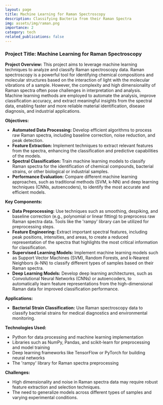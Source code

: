 ```yaml
---
layout: page
title: Machine Learning for Raman Spectroscopy
description: Classifying Bacteria from their Raman Spectra
img: assets/img/raman.png
importance: 2
category: tech
related_publications: false
---
```


### Project Title: Machine Learning for Raman Spectroscopy

**Project Overview:**
This project aims to leverage machine learning techniques to analyze and classify Raman spectroscopy data. Raman spectroscopy is a powerful tool for identifying chemical compositions and molecular structures based on the interaction of light with the molecular vibrations of a sample. However, the complexity and high dimensionality of Raman spectra often pose challenges in interpretation and analysis. Machine learning methods are employed to automate the analysis, improve classification accuracy, and extract meaningful insights from the spectral data, enabling faster and more reliable material identification, disease diagnosis, and industrial applications.

**Objectives:**
- **Automated Data Processing:** Develop efficient algorithms to process raw Raman spectra, including baseline correction, noise reduction, and peak detection.
- **Feature Extraction:** Implement techniques to extract relevant features from the spectra, enhancing the classification and predictive capabilities of the models.
- **Spectral Classification:** Train machine learning models to classify Raman spectra for the identification of chemical compounds, bacterial strains, or other biological or industrial samples.
- **Performance Evaluation:** Compare different machine learning approaches, such as traditional methods (SVM, k-NN) and deep learning techniques (CNNs, autoencoders), to identify the most accurate and efficient models.

**Key Components:**
- **Data Preprocessing:** Use techniques such as smoothing, despiking, and baseline correction (e.g., polynomial or linear fitting) to preprocess raw Raman spectra data. Tools like the 'rampy' library can be utilized for preprocessing steps.
- **Feature Engineering:** Extract important spectral features, including peak positions, intensities, and areas, to create a reduced representation of the spectra that highlights the most critical information for classification.
- **Supervised Learning Models:** Implement machine learning models such as Support Vector Machines (SVM), Random Forests, and k-Nearest Neighbors (k-NN) to classify different types of samples based on their Raman spectra.
- **Deep Learning Models:** Develop deep learning architectures, such as Convolutional Neural Networks (CNNs) or autoencoders, to automatically learn feature representations from the high-dimensional Raman data for improved classification performance.

**Applications:**
- **Bacterial Strain Classification:** Use Raman spectroscopy data to classify bacterial strains for medical diagnostics and environmental monitoring.

**Technologies Used:**
- Python for data processing and machine learning implementation
- Libraries such as NumPy, Pandas, and scikit-learn for preprocessing and model training
- Deep learning frameworks like TensorFlow or PyTorch for building neural networks
- The 'rampy' library for Raman spectra preprocessing

**Challenges:**
- High dimensionality and noise in Raman spectra data may require robust feature extraction and selection techniques.
- The need to generalize models across different types of samples and varying experimental conditions.
